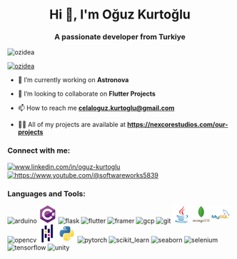 <h1 align="center">Hi 👋, I'm Oğuz Kurtoğlu</h1>
<h3 align="center">A passionate developer from Turkiye</h3>

<p align="left"> <img src="https://komarev.com/ghpvc/?username=ozidea&label=Profile%20views&color=0e75b6&style=flat" alt="ozidea" /> </p>

<p align="left"> <a href="https://github.com/ryo-ma/github-profile-trophy"><img src="https://github-profile-trophy.vercel.app/?username=ozidea" alt="ozidea" /></a> </p>

- 🔭 I’m currently working on **Astronova**

- 👯 I’m looking to collaborate on **Flutter Projects**

- 📫 How to reach me **celaloguz.kurtoglu@gmail.com**

- 👨‍💻 All of my projects are available at **https://nexcorestudios.com/our-projects**

<h3 align="left">Connect with me:</h3>
<p align="left">
<a href="https://linkedin.com/in/www.linkedin.com/in/oguz-kurtoglu" target="blank"><img align="center" src="https://raw.githubusercontent.com/rahuldkjain/github-profile-readme-generator/master/src/images/icons/Social/linked-in-alt.svg" alt="www.linkedin.com/in/oguz-kurtoglu" height="30" width="40" /></a>
<a href="https://www.youtube.com/c/https://www.youtube.com/@softwareworks5839" target="blank"><img align="center" src="https://raw.githubusercontent.com/rahuldkjain/github-profile-readme-generator/master/src/images/icons/Social/youtube.svg" alt="https://www.youtube.com/@softwareworks5839" height="30" width="40" /></a>
</p>

<h3 align="left">Languages and Tools:</h3>
<p align="left">
    <img src="https://cdn.worldvectorlogo.com/logos/arduino-1.svg" alt="arduino" width="40" height="40"/>
    <img src="https://raw.githubusercontent.com/devicons/devicon/master/icons/csharp/csharp-original.svg" alt="csharp" width="40" height="40"/>
    <img src="https://www.vectorlogo.zone/logos/pocoo_flask/pocoo_flask-icon.svg" alt="flask" width="40" height="40"/>
    <img src="https://www.vectorlogo.zone/logos/flutterio/flutterio-icon.svg" alt="flutter" width="40" height="40"/>
    <img src="https://www.vectorlogo.zone/logos/framer/framer-icon.svg" alt="framer" width="40" height="40"/>
    <img src="https://www.vectorlogo.zone/logos/google_cloud/google_cloud-icon.svg" alt="gcp" width="40" height="40"/>
    <img src="https://www.vectorlogo.zone/logos/git-scm/git-scm-icon.svg" alt="git" width="40" height="40"/>
    <img src="https://raw.githubusercontent.com/devicons/devicon/master/icons/java/java-original.svg" alt="java" width="40" height="40"/>
    <img src="https://raw.githubusercontent.com/devicons/devicon/master/icons/mongodb/mongodb-original-wordmark.svg" alt="mongodb" width="40" height="40"/>
    <img src="https://raw.githubusercontent.com/devicons/devicon/master/icons/mysql/mysql-original-wordmark.svg" alt="mysql" width="40" height="40"/>
    <img src="https://www.vectorlogo.zone/logos/opencv/opencv-icon.svg" alt="opencv" width="40" height="40"/>
    <img src="https://raw.githubusercontent.com/devicons/devicon/2ae2a900d2f041da66e950e4d48052658d850630/icons/pandas/pandas-original.svg" alt="pandas" width="40" height="40"/>
    <img src="https://raw.githubusercontent.com/devicons/devicon/master/icons/python/python-original.svg" alt="python" width="40" height="40"/>
    <img src="https://www.vectorlogo.zone/logos/pytorch/pytorch-icon.svg" alt="pytorch" width="40" height="40"/>
    <img src="https://upload.wikimedia.org/wikipedia/commons/0/05/Scikit_learn_logo_small.svg" alt="scikit_learn" width="40" height="40"/>
    <img src="https://seaborn.pydata.org/_images/logo-mark-lightbg.svg" alt="seaborn" width="40" height="40"/>
    <img src="https://raw.githubusercontent.com/detain/svg-logos/780f25886640cef088af994181646db2f6b1a3f8/svg/selenium-logo.svg" alt="selenium" width="40" height="40"/>
    <img src="https://www.vectorlogo.zone/logos/tensorflow/tensorflow-icon.svg" alt="tensorflow" width="40" height="40"/>
    <img src="https://www.vectorlogo.zone/logos/unity3d/unity3d-icon.svg" alt="unity" width="40" height="40"/>
</p>




